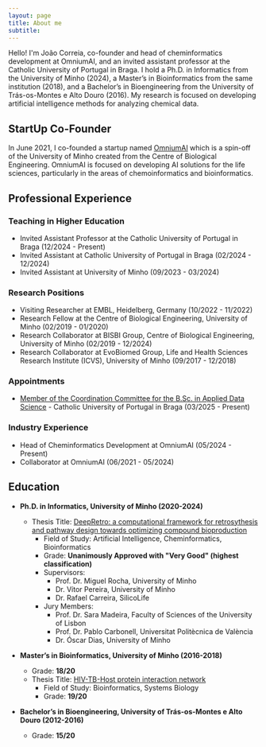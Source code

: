 ```yaml
---
layout: page
title: About me
subtitle: 
---
```


Hello! I'm João Correia, co-founder and head of cheminformatics development at OmniumAI, and an invited assistant professor at the Catholic University of Portugal in Braga. I hold a Ph.D. in Informatics from the University of Minho (2024), a Master’s in Bioinformatics from the same institution (2018), and a Bachelor’s in Bioengineering from the University of Trás-os-Montes e Alto Douro (2016). My research is focused on developing artificial intelligence methods for analyzing chemical data.


## StartUp Co-Founder

In June 2021, I co-founded a startup named [OmniumAI](https://www.omniumai.com/) which is a spin-off of the University of Minho created from the Centre of Biological Engineering. 
OmniumAI is focused on developing AI solutions for the life sciences, particularly in the areas of chemoinformatics and bioinformatics.


## Professional Experience

### Teaching in Higher Education

- Invited Assistant Professor at the Catholic University of Portugal in Braga (12/2024 - Present)
- Invited Assistant at Catholic University of Portugal in Braga (02/2024 - 12/2024)
- Invited Assistant at University of Minho (09/2023 - 03/2024)

### Research Positions

- Visiting Researcher at EMBL, Heidelberg, Germany (10/2022 - 11/2022)
- Research Fellow at the Centre of Biological Engineering, University of Minho (02/2019 - 01/2020)
- Research Collaborator at BISBI Group, Centre of Biological Engineering, University of Minho (02/2019 - 12/2024)
- Research Collaborator at EvoBiomed Group, Life and Health Sciences Research Institute (ICVS), University of Minho (09/2017 - 12/2018)

### Appointments

- [Member of the Coordination Committee for the B.Sc. in Applied Data Science](assets/files/LCDA_%20Nomeação_Comissão_de_Coordenacao.pdf) - Catholic University of Portugal in Braga (03/2025 - Present)

### Industry Experience

- Head of Cheminformatics Development at OmniumAI (05/2024 - Present)
- Collaborator at OmniumAI (06/2021 - 05/2024)

## Education

- **Ph.D. in Informatics, University of Minho (2020-2024)**
  - Thesis Title: [DeepRetro: a computational framework for retrosythesis and pathway design towards optimizing compound bioproduction](https://repositorium.sdum.uminho.pt/handle/1822/94654)
    - Field of Study: Artificial Intelligence, Cheminformatics, Bioinformatics
    - Grade: **Unanimously Approved with "Very Good" (highest classification)**
    - Supervisors: 
      - Prof. Dr. Miguel Rocha, University of Minho
      - Dr. Vítor Pereira, University of Minho
      - Dr. Rafael Carreira, SilicoLife
    - Jury Members:
      - Prof. Dr. Sara Madeira, Faculty of Sciences of the University of Lisbon
      - Prof. Dr. Pablo Carbonell, Universitat Politècnica de València
      - Dr. Óscar Dias, University of Minho

- **Master’s in Bioinformatics, University of Minho (2016-2018)**
  - Grade: **18/20**
  - Thesis Title: [HIV-TB-Host protein interaction network](https://repositorium.uminho.pt/handle/1822/79842)
    - Field of Study: Bioinformatics, Systems Biology
    - Grade: **19/20**

- **Bachelor’s in Bioengineering, University of Trás-os-Montes e Alto Douro (2012-2016)**
  - Grade: **15/20**
